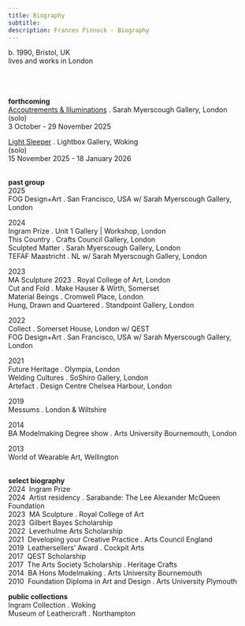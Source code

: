 ```yaml
---
title: Biography
subtitle: 
description: Frances Pinnock - Biography
---  
```

b. 1990, Bristol, UK  
lives and works in London  
<br />  
<br />  

**forthcoming**  
[Accoutrements & Illuminations](https://www.sarahmyerscough.com/exhibitions/70-frances-pinnock-solo-show-gallery-solo-show-2025/) . Sarah Myerscough Gallery, London  
(solo)  
3 October - 29 November 2025

[Light Sleeper](https://www.thelightbox.org.uk/whats-on/frances-pinnock-light-sleeper) . Lightbox Gallery, Woking  
(solo)  
15 November 2025 - 18 January 2026  
<br /> 

**past group**  
2025  
FOG Design+Art . San Francisco, USA w/ Sarah Myerscough Gallery, London  

2024  
Ingram Prize . Unit 1 Gallery | Workshop, London  
This Country . Crafts Council Gallery, London  
Sculpted Matter . Sarah Myerscough Gallery, London  
TEFAF Maastricht . NL w/ Sarah Myerscough Gallery, London  

2023  
MA Sculpture 2023 . Royal College of Art, London  
Cut and Fold . Make Hauser & Wirth, Somerset  
Material Beings . Cromwell Place, London  
Hung, Drawn and Quartered . Standpoint Gallery, London    

2022    
Collect . Somerset House, London  w/ QEST  
FOG Design+Art . San Francisco, USA w/ Sarah Myerscough Gallery, London  

2021  
Future Heritage . Olympia, London  
Welding Cultures . SoShiro Gallery, London  
Artefact . Design Centre Chelsea Harbour, London  

2019  
Messums . London & Wiltshire  

2014  
BA Modelmaking Degree show . Arts University Bournemouth, London  

2013  
World of Wearable Art, Wellington  
<br />  

**select biography**  
2024&nbsp;&nbsp;Ingram Prize  
2024&nbsp;&nbsp;Artist residency . Sarabande: The Lee Alexander McQueen Foundation  
2023&nbsp;&nbsp;MA Sculpture . Royal College of Art  
2023&nbsp;&nbsp;Gilbert Bayes Scholarship  
2022&nbsp;&nbsp;Leverhulme Arts Scholarship  
2021&nbsp;&nbsp;Developing your Creative Practice . Arts Council England  
2019&nbsp;&nbsp;Leathersellers’ Award . Cockpit Arts  
2017&nbsp;&nbsp;QEST Scholarship  
2017&nbsp;&nbsp;The Arts Society Scholarship . Heritage Crafts  
2014&nbsp;&nbsp;BA Hons Modelmaking . Arts University Bournemouth  
2010&nbsp;&nbsp;Foundation Diploma in Art and Design . Arts University Plymouth
<br />  

**public collections**  
Ingram Collection . Woking  
Museum of Leathercraft . Northampton  
<br />



 









  










 



  










 












